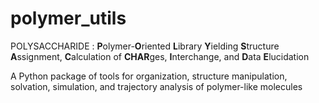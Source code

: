 # polymer_utils
POLYSACCHARIDE : **P**olymer-**O**riented **L**ibrary **Y**ielding **S**tructure **A**ssignment, **C**alculation of **CHAR**ges, **I**nterchange,
and **D**ata **E**lucidation 

A Python package of tools for organization, structure manipulation, solvation, simulation, and trajectory analysis of polymer-like molecules
